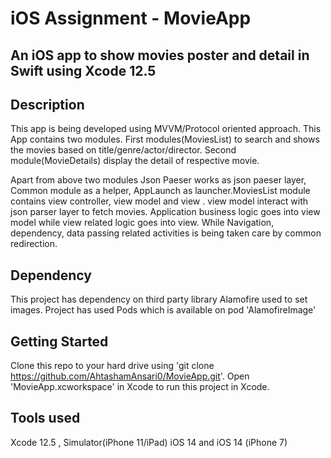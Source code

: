 # iOS  Assignment - MovieApp 
## An iOS app to show movies poster and detail  in Swift using Xcode 12.5

## Description
This app is being developed using MVVM/Protocol oriented approach. This App contains two modules. First modules(MoviesList) to search and shows the movies based on title/genre/actor/director. Second module(MovieDetails) display the detail of respective movie.

Apart from above two modules Json Paeser works as json paeser layer, Common module as a helper, AppLaunch as launcher.MoviesList module contains view controller, view model and view . view model  interact with json parser layer to fetch  movies. Application business logic goes into view model while view related logic goes into view. While Navigation, dependency, data passing related activities is being  taken care by common redirection.

## Dependency
This project has dependency on third party library  Alamofire used to set images. Project has used Pods which is available on pod 'AlamofireImage'


## Getting Started
Clone this repo to your hard drive using 'git clone https://github.com/AhtashamAnsari0/MovieApp.git'. Open 'MovieApp.xcworkspace' in Xcode to run this project in Xcode.


## Tools used
Xcode 12.5 , Simulator(iPhone 11/iPad) iOS 14 and iOS 14 (iPhone 7)

